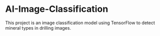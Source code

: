 # AI-Image-Classification
This project is an image classification model using TensorFlow to detect mineral types in drilling images.
